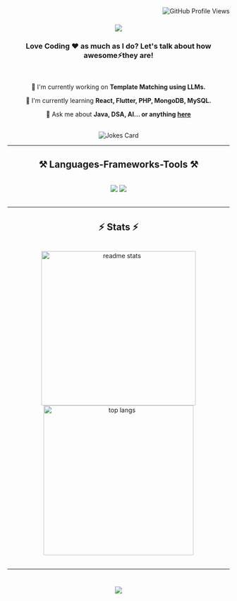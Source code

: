 <a href="https://bitly.ws/3826n">
      <img align="right" src="https://komarev.com/ghpvc/?username=anuragjain-git" alt="GitHub Profile Views">
</a>

<h1 align="center">
      <img src="https://readme-typing-svg.herokuapp.com/?font=Righteous&size=35&center=true&vCenter=true&width=500&height=70&duration=4000&lines=Hi+There!+👋;+I'm+Anurag+Jain!;" />
</h1>

<h3 align="center">Love Coding ❤️ as much as I do? Let's talk about how awesome⚡they are!</h3>

<br />

<div align="center">

🔭 I'm currently working on **Template Matching using LLMs.**

🌱 I'm currently learning **React, Flutter, PHP, MongoDB, MySQL.**

💬 Ask me about **Java, DSA, AI... or anything [here](https://github.com/anuragjain-git/anuragjain-git/issues)**


<br/>
<img src="https://readme-jokes.vercel.app/api?hideBorder" alt="Jokes Card" />
<hr/>

<h2 align="center">⚒️ Languages-Frameworks-Tools ⚒️</h2>
<br/>
<div align="center">
    <img src="https://skillicons.dev/icons?i=html,css,vscode,git,react" />
    <img src="https://skillicons.dev/icons?i=nodejs,javascript,java,python,c,mysql" /><br>
</div>

<br/>
<hr/>

<h2 align="center">⚡ Stats ⚡</h2>
<br>
<div align="center" style="text-align: center;">
  <img width="350" src="https://github-readme-stats.vercel.app/api?username=anuragjain-git&count_private=false&show_icons=true&theme=react&rank_icon=github&border_radius=10" alt="readme stats" />
  <br/>
  <img width="340" style="display: block; margin: 0 auto;" src="https://github-readme-stats.vercel.app/api/top-langs/?username=anuragjain-git&hide=HTML&langs_count=8&layout=compact&theme=react&border_radius=10&size_weight=0.5&count_weight=0.5&exclude_repo=github-readme-stats" alt="top langs" />
</div>

<br/>
<hr/>

<!--
<h2 align="center">🕶️ Mastering the Art of Social Media Distraction 🕶️</h2>
<div align="center">
  <a href="https://www.twitter.com/a_nuragjainn">
    <img src="https://cdn-icons-png.flaticon.com/512/3670/3670127.png" width="35">
  </a>&nbsp;&nbsp;&nbsp;
  <a href="https://www.instagram.com/a_nuragjain">
    <img src="https://cdn-icons-png.flaticon.com/512/3670/3670125.png" width="35">
  </a>&nbsp;&nbsp;&nbsp;
  <a href="https://www.t.me/a_nuragjain">
    <img src="https://cdn-icons-png.flaticon.com/512/906/906377.png" width="35">
  </a>&nbsp;&nbsp;&nbsp;
  <a href="#">
    <img src="https://cdn-icons-png.flaticon.com/512/4494/4494501.png" width="35">
  </a>&nbsp;&nbsp;&nbsp;
  <a href="https://discord.gg/g9EBZfYV">
    <img src="https://cdn-icons-png.flaticon.com/512/3670/3670157.png" width="35">
  </a>&nbsp;&nbsp;&nbsp;
  <a href="https://www.youtube.com/channel/UCCEd86oQN9DQcgespRrmT2A">
    <img src="https://cdn-icons-png.flaticon.com/512/3670/3670209.png" width="35">
  </a>&nbsp;&nbsp;&nbsp;
  <a href="https://linkedin.com/in/anuragjain-in">
    <img src="https://cdn-icons-png.flaticon.com/512/3670/3670236.png" width="35">
  </a>
</div>

<br/>
<hr/>
-->
<h1 align="center">
      <img src="https://readme-typing-svg.herokuapp.com/?font=Righteous&size=35&center=true&vCenter=true&width=500&height=70&duration=4000&lines=Thanks+for+visiting!+✌;+I'm+always+down+to+collab+:-)" />
</h1>

<!-- FUN_FACT_PLACEHOLDER -->
